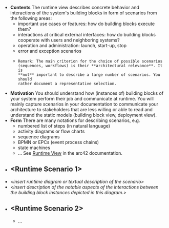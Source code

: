 - **Contents**
  The runtime view describes concrete behavior and interactions of the system's building blocks in form of scenarios from the following areas:
	- important use cases or features: how do building blocks execute  them?
	- interactions at critical external interfaces: how do building blocks  cooperate with users and neighboring systems?
	- operation and administration: launch, start-up, stop
	- error and exception scenarios
	- ```Note
	  Remark: The main criterion for the choice of possible scenarios
	  (sequences, workflows) is their **architectural relevance**. It is
	  **not** important to describe a large number of scenarios. You should
	  rather document a representative selection.
	  ```
- **Motivation**
  You should understand how (instances of) building blocks of your system perform their job and communicate at runtime. You will mainly capture scenarios in your documentation to communicate your architecture to stakeholders that are less willing or able to read and understand the static models (building block view, deployment view).
- **Form**
  There are many notations for describing scenarios, e.g.
	- numbered list of steps (in natural language)
	- activity diagrams or flow charts
	- sequence diagrams
	- BPMN or EPCs (event process chains)
	- state machines
	- ...
	  See [Runtime View](https://docs.arc42.org/section-6/) in the arc42 documentation.
- ## \<Runtime Scenario 1>
- *\<insert runtime diagram or textual description of the scenario>*
- *\<insert description of the notable aspects of the interactions  between the building block instances depicted in this diagram.\>*
- ## \<Runtime Scenario 2>
	- ...